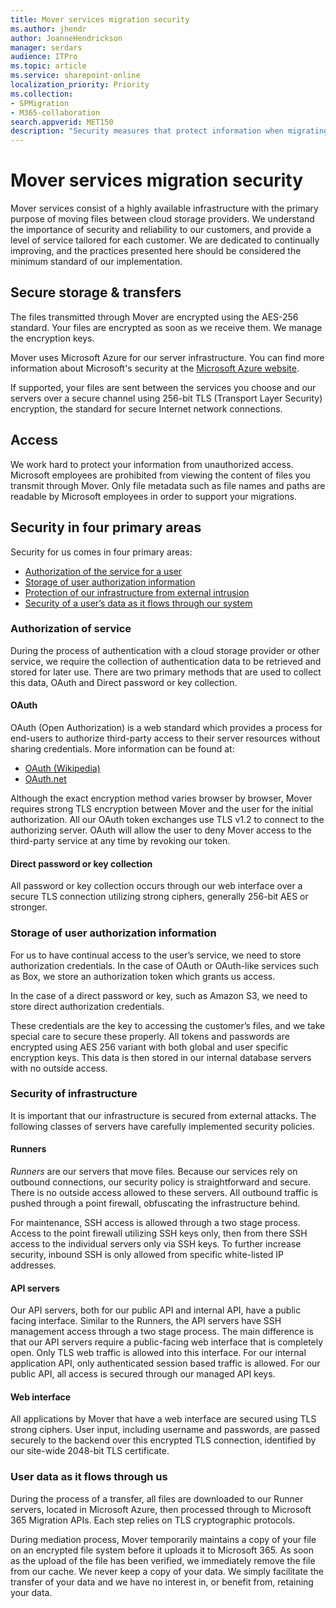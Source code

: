 ```yaml
---
title: Mover services migration security
ms.author: jhendr
author: JoanneHendrickson
manager: serdars
audience: ITPro
ms.topic: article
ms.service: sharepoint-online
localization_priority: Priority
ms.collection: 
- SPMigration
- M365-collaboration
search.appverid: MET150
description: "Security measures that protect information when migrating and transmitting data via Microsoft Mover."
---
```

# Mover services migration security

Mover services consist of a highly available infrastructure with the primary purpose of moving files between cloud storage providers. We understand the importance of security and reliability to our customers, and provide a level of service tailored for each customer. We are dedicated to continually improving, and the practices presented here should be considered the minimum standard of our implementation.

## Secure storage & transfers

The files transmitted through Mover are encrypted using the AES-256 standard. Your files are encrypted as soon as we receive them. We manage the encryption keys.

Mover uses Microsoft Azure for our server infrastructure. You can find more information about Microsoft's security at the [Microsoft Azure website](https://azure.microsoft.com/en-us/).

If supported, your files are sent between the services you choose and our servers over a secure channel using 256-bit TLS (Transport Layer Security) encryption, the standard for secure Internet network connections.

## Access

We work hard to protect your information from unauthorized access.  Microsoft employees are prohibited from viewing the content of files you transmit through Mover. Only file metadata such as file names and paths are readable by Microsoft employees in order to support your migrations.

## Security in four primary areas

Security for us comes in four primary areas:

- [Authorization of the service for a user](#authorization-of-service)
- [Storage of user authorization information](#storage-of-user-authorization-information)
- [Protection of our infrastructure from external intrusion](#security-of-infrastructure)
- [Security of a user’s data as it flows through our system](#user-data-as-it-flows-through-us)

### Authorization of service

During the process of authentication with a cloud storage provider or other service, we require the collection of authentication data to be retrieved and stored for later use. There are two primary methods that are used to collect this data, OAuth and Direct password or key collection.

#### OAuth

OAuth (Open Authorization) is a web standard which provides a process for end-users to authorize third-party access to their server resources without sharing credentials. More information can be found at:

- [OAuth (Wikipedia)](http://en.wikipedia.org/wiki/OAuth)
- [OAuth.net](http://oauth.net/)

Although the exact encryption method varies browser by browser, Mover requires strong TLS encryption between Mover and the user for the initial authorization. All our OAuth token exchanges use TLS v1.2 to connect to the authorizing server. OAuth will allow the user to deny Mover access to the third-party service at any time by revoking our token.

#### Direct password or key collection

All password or key collection occurs through our web interface over a secure TLS connection utilizing strong ciphers, generally 256-bit AES or stronger.

### Storage of user authorization information

For us to have continual access to the user’s service, we need to store authorization credentials. In the case of OAuth or OAuth-like services such as Box, we store an authorization token which grants us access. 

In the case of a direct password or key, such as Amazon S3, we need to store direct authorization credentials.

These credentials are the key to accessing the customer’s files, and we take special care to secure these properly. All tokens and passwords are encrypted using AES 256 variant with both global and user specific encryption keys. This data is then stored in our internal database servers with no outside access.

### Security of infrastructure

It is important that our infrastructure is secured from external attacks. The following classes of servers have carefully implemented security policies.

#### Runners

*Runners* are our servers that move files. Because our services rely on outbound connections, our security policy is straightforward and secure. There is no outside access allowed to these servers. All outbound traffic is pushed through a point firewall, obfuscating the infrastructure behind.

For maintenance, SSH access is allowed through a two stage process. Access to the point firewall utilizing SSH keys only, then from there SSH access to the individual servers only via SSH keys. To further increase security, inbound SSH is only allowed from specific white-listed IP addresses.

#### API servers

Our API servers, both for our public API and internal API, have a public facing interface. Similar to the Runners, the API servers have SSH management access through a two stage process. The main difference is that our API servers require a public-facing web interface that is completely open. Only TLS web traffic is allowed into this interface. For our internal application API, only authenticated session based traffic is allowed. For our public API, all access is secured through our managed API keys.

#### Web interface

All applications by Mover that have a web interface are secured using TLS strong ciphers. User input, including username and passwords, are passed securely to the backend over this encrypted TLS connection, identified by our site-wide 2048-bit TLS certificate.

### User data as it flows through us

During the process of a transfer, all files are downloaded to our Runner servers, located in Microsoft Azure, then processed through to Microsoft 365 Migration APIs. Each step relies on TLS cryptographic protocols.

During mediation process, Mover temporarily maintains a copy of your file on an encrypted file system before it uploads it to Microsoft 365. As soon as the upload of the file has been verified, we immediately remove the file from our cache. We never keep a copy of your data. We simply facilitate the transfer of your data and we have no interest in, or benefit from, retaining your data.
